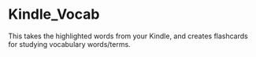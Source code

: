 # Kindle_Vocab
This takes the highlighted words from your Kindle, and creates flashcards for studying vocabulary words/terms.
